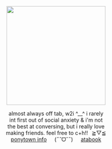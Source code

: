 <div align="center"> 

<img height="260" src="https://file.garden/Zoh6AmUPgG7Qjqjt/github/okugly.jpg"><br>

almost always off tab, w2i ^__^ i rarely<br>
int first out of social anxiety & i'm not<br>
the best at conversing, but i really love<br>
making friends. feel free to c+h!!⠀≧▽≦<br>
[ponytown info](https://rentry.co/grantville)⠀⠀(˶ˆᗜˆ˵)⠀⠀[atabook](https://oliver.atabook.org/)
